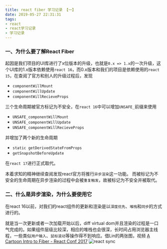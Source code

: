 ```yaml
---
title: react fiber 学习记录 【一】
date: 2019-05-27 22:31:31
tags: 
- react
- react学习记录
- 学习记录
---
```

### 一、为什么要了解React Fiber
起因是我们项目的UI库进行了x位版本的升级，也就是`0.x => 1.x`的一次升级，这个UI库的1.x版本依赖使用`react 16`，而0.x版本和我们的项目是依赖使用的`react 15`，在查阅了官方和别人的升级过程后，发现
- `componentWillMount`
- `componentWillUpdate`
- `componentWillRecieveProps`

三个生命周期被官方标记为不安全，在`react 16`中可以增加`UNSAFE_`前缀来使用
- `UNSAFE_componentWillMount`
- `UNSAFE_componentWillUpdate`
- `UNSAFE_componentWillRecieveProps`

并增加了两个新的生命周期
- `static getDerivedStateFromProps`
- `getSnapshotBeforeUpdate`

在`react 17`进行正式取代。

本着求知的精神继续查阅发现react官方将推行`异步渲染`这一功能。
而被标记为不安全的生命周期在异步渲染的过程中会被`重复触发`，故被标记为不安全并被取代。

### 二、什么是异步渲染，为什么要使用它
在react 16以前，对我们的react组件的更新和渲染是以`深度优先`、`堆栈`和`同步`的方式进行的。

就是当一次更新或者一次加载开始以后，diff virtual dom并且渲染的过程是一口气完成的。如果组件层级比较深，相应的堆栈也会很深，长时间占用浏览器主线程，一些类似`用户输入`、`鼠标滚动`等操作得不到响应。借Lin的两张图，视频 [A Cartoon Intro to Fiber - React Conf 2017](https://www.youtube.com/watch?v=ZCuYPiUIONs)
![react sync](https://img-blog.csdn.net/20180428113702655?watermark/2/text/aHR0cHM6Ly9ibG9nLmNzZG4ubmV0L3FpcWluZ2ppbg==/font/5a6L5L2T/fontsize/400/fill/I0JBQkFCMA==/dissolve/70)

